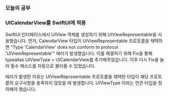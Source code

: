 ### 오늘의 공부

### UICalendarView를 SwiftUI에 적용
SwiftUI 인터페이스에서 UIView 객체를 생성하기 위해 UIViewRepresentable을 사용했습니다. 먼저, CalendarView 타입이 UIViewRepresentable 프로토콜을 채택하면 "Type 'CalendarView' does not conform to protocol 'UIViewRepresentable'" 에러가 발생했습니다. 이를 해결하기 위해 Fix을 통해 typealias UIViewType = UICalendarView를 추가해주었습니다. 이후 다시 Fix을 눌러 필수 메소드를 자동으로 불러올 수 있었습니다.

에러가 발생한 이유는 UIViewRepresentable 프로토콜을 채택한 타입이 해당 프로토콜의 요구사항을 충족하지 않았을 때 발생합니다. UIViewType 이라는 연관 타입을 정의해야 했습니다.
